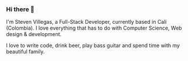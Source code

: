 ### Hi there 👋

I'm Steven Villegas, a Full-Stack Developer, currently based in Cali (Colombia). I love everything that has to do with Computer Science, Web design & development.

I love to write code, drink beer, play bass guitar and spend time with my beautiful family.

<!--
**sagrath23/sagrath23** is a ✨ _special_ ✨ repository because its `README.md` (this file) appears on your GitHub profile.

Here are some ideas to get you started:

- 🔭 I’m currently working on ...
- 🌱 I’m currently learning ...
- 👯 I’m looking to collaborate on ...
- 🤔 I’m looking for help with ...
- 💬 Ask me about ...
- 📫 How to reach me: ...
- 😄 Pronouns: ...
- ⚡ Fun fact: ...
-->

